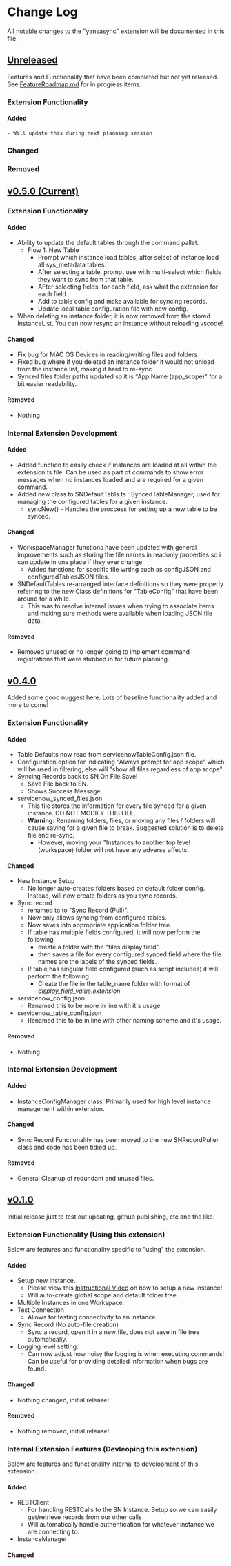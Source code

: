 # Change Log
All notable changes to the "yansasync" extension will be documented in this file.


## [Unreleased]()
Features and Functionality that have been completed but not yet released. See [FeatureRoadmap.md]() for in progress items.

### Extension Functionality
#### Added
    - Will update this during next planning session
### Changed
    
### Removed

## [v0.5.0 (Current)]()

### Extension Functionality
#### Added

- Ability to update the default tables through the command pallet.
    - Flow 1: New Table 
        - Prompt which instance load tables, after select of instance load all sys_metadata tables. 
        - After selecting a table, prompt use with multi-select which fields they want to sync from that table. 
        - AFter selecting fields, for each field, ask what the extension for each field. 
        - Add to table config and make available for syncing records. 
        - Update local table configuration file with new config.
- When deleting an instance folder, it is now removed from the stored InstanceList. You can now resync an instance without reloading vscode!

#### Changed
- Fix bug for MAC OS Devices in reading/writing files and folders
- Fixed bug where if you deleted an instance folder it would not unload from the instance list, making it hard to re-sync
- Synced files folder paths updated so it is "App Name (app_scope)" for a bit easier readability. 

#### Removed
- Nothing

### Internal Extension Development

#### Added
- Added function to easily check if instances are loaded at all within the extension.ts file. Can be used as part of commands to show error messages when no instances loaded and are required for a given command.
- Added new class to SNDefaultTabls.ts : SyncedTableManager, used for managing the configured tables for a given instance. 
    - syncNew() - Handles the proccess for setting up a new table to be synced. 

#### Changed
- WorkspaceManager functions have been updated with general improvements such as storing the file names in readonly properties so i can update in one place if they ever change
    - Added functions for specific file wrting such as configJSON and configuredTablesJSON files. 
- SNDefaultTables re-arranged interface definitions so they were properly referring to the new Class definitions for "TableConfig" that have been around for a while. 
    - This was to resolve internal issues when trying to associate items and making sure methods were available when loading JSON file data. 

#### Removed
- Removed unused or no longer going to implement command registrations that were stubbed in for future planning.


## [v0.4.0]()
Added some good nuggest here. Lots of baseline functionality added and more to come!
### Extension Functionality
#### Added
- Table Defaults now read from servicenowTableConfig.json file.
- Configuration option for indicating "Always prompt for app scope" which will be used in filtering, else will "show all files regardless of app scope".
- Syncing Records back to SN On File Save!
    - Save File back to SN.
    - Shows Success Message. 
- servicenow_synced_files.json
    - This file stores the information for every file synced for a given instance. DO NOT MODIFY THIS FILE. 
    - __Warning:__ Renaming folders, files, or moving any files / folders will cause saving for a given file to break. Suggested solution is to delete file and re-sync.
        - However, moving your "Instances to another top level (workspace) folder will not have any adverse affects.


#### Changed
- New Instance Setup
    - No longer auto-creates folders based on default folder config. Instead, will now create folders as you sync records. 
- Sync record 
    - renamed to to "Sync Record (Pull)".
    - Now only allows syncing from configured tables. 
    - Now saves into appropriate application folder tree.
    - If table has multiple fields configured, it will now perform the following
        - create a folder with the "files display field".
        - then saves a file for every configured synced field where the file names are the labels of the synced fields.
    - If table has singular field configured (such as script includes) it will perform the following
        - Create the file in the table_name folder with format of _display_field_value_._extension_
- servicenow_config.json
    - Renamed this to be more in line with it's usage
- servicenow_table_config.json
    - Renamed this to be in line with other naming scheme and it's usage. 

#### Removed
- Nothing

### Internal Extension Development

#### Added
- InstanceConfigManager class. Primarily used for high level instance management within extension.

#### Changed
- Sync Record Functionality has been moved to the new SNRecordPuller class and code has been tidied up_

#### Removed
- General Cleanup of redundant and unused files.


## [v0.1.0]()
Initial release just to test out updating, github publishing, etc and the like.
### Extension Functionality (Using this extension)
Below are features and functionality specific to "using" the extension. 
#### Added
- Setup new Instance.
    - Please view this [Instructional Video](https://youtube.com) on how to setup a new instance!
    - Will auto-create global scope and default folder tree.
- Multiple Instances in one Workspace.
- Test Connection
    - Allows for testing connectivity to an instance.
- Sync Record (No auto-file creation)
    - Sync a record, open it in a new file, does not save in file tree automatically.
- Logging level setting.
    - Can now adjust how noisy the logging is when executing commands! Can be useful for providing detailed information when bugs are found.

#### Changed
- Nothing changed, initial release!

#### Removed
- Nothing removed, initial release!

### Internal Extension Features (Devleoping this extension)
Below are features and functionality internal to development of this extension.
#### Added
- RESTClient
    - For handling RESTCalls to the SN Instance. Setup so we can easily get/retrieve records from our other calls
    - Will automatically handle authentication for whatever instance we are connecting to. 
- InstanceManager

#### Changed
